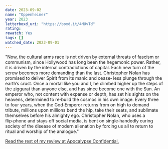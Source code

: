 ```yaml
---
date: 2023-09-02
name: "Oppenheimer"
year: 2023
letterboxd_uri: "https://boxd.it/4MUvTd"
rating: 
rewatch: Yes
tags: []
watched_date: 2023-09-01
---
```


"Now, the cultural arms race is not driven by external threats of fascism or communism, since Hollywood has long been the hegemonic power. Rather, it is driven by the internal contradictions of capital. Each new turn of the screw becomes more demanding than the last. Christopher Nolan has promised to deliver Spirit from its manic and cease‑ less plunge through the earth’s crust. Once a mortal like you and I, he climbed higher up the steps of the ziggurat than anyone else, and has since become one with the Sun. An emperor who, not content with expanse or depth, has set his sights on the heavens, determined to re‑build the cosmos in his own image. Every three to four years, when the God‑Emperor returns from on high to demand tribute, millions upon millions bend the hip, take their seats, and sublimate themselves before his almighty ego. Christopher Nolan, who uses a flip‑phone and stays off social media, is bent on single‑handedly curing society of the disease of modern alienation by forcing us all to return to ritual and worship of the analogue."

[Read the rest of my review at Apocalypse Confidential.](https://apocalypse-confidential.com/2023/08/31/light-enough-to-burn-a-hole-in-the-sun/)
